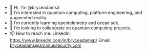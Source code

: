 - 👋 Hi, I’m @bryceadams3
- 👀 I’m interested in quantum computing, platform engineering, and augmented reality.
- 🌱 I’m currently learning opentelemetry and ocean sdk.
- 💞️ I’m looking to collaborate on quantum computing projects.
- 📫 How to reach me:
        LinkedIn: https://www.linkedin.com/in/bryceadamsp/
        Email: bryceadams@arcanussecurity.com

<!---
bryceadams3/bryceadams3 is a ✨ special ✨ repository because its `README.md` (this file) appears on your GitHub profile.
You can click the Preview link to take a look at your changes.
--->
